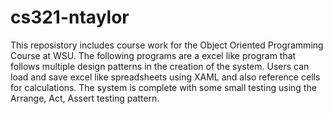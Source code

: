 # cs321-ntaylor

This reposistory includes course work for the Object Oriented Programming Course at WSU. The following programs are a excel like program that follows multiple design patterns in the creation of the system. Users can load and save excel like spreadsheets using XAML and also reference cells for calculations. The system is complete with some small testing using the Arrange, Act, Assert testing pattern.
